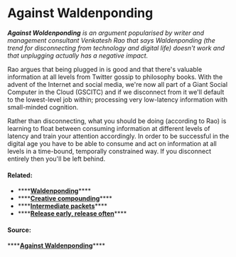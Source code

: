 # Against Waldenponding

_**Against Woldenponding** is an argument popularised by writer and management consultant Venkatesh Rao that says Waldenponding \(the trend for disconnecting from technology and digital life\) doesn't work and that unplugging actually has a negative impact._ 

Rao argues that being plugged in is good and that there's valuable information at all levels from Twitter gossip to philosophy books. With the advent of the Internet and social media, we're now all part of a Giant Social Computer in the Cloud \(GSCITC\) and if we disconnect from it we'll default to the lowest-level job within; processing very low-latency information with small-minded cognition. 

Rather than disconnecting, what you should be doing \(according to Rao\) is learning to float between consuming information at different levels of latency and train your attention accordingly. In order to be successful in the digital age you have to be able to consume and act on information at all levels in a time-bound, temporally constrained way. If you disconnect entirely then you'll be left behind. 

#### Related: 

* \*\*\*\*[**Waldenponding**](waldenponding.md)\*\*\*\*
* \*\*\*\*[**Creative compounding**](creative-compounding.md)\*\*\*\*
* \*\*\*\*[**Intermediate packets**](intermediate-packets.md)\*\*\*\*
* \*\*\*\*[**Release early, release often**](release-early-release-often.md)\*\*\*\*

#### Source: 

\*\*\*\*[**Against Waldenponding**](https://breakingsmart.substack.com/p/against-waldenponding)\*\*\*\*

